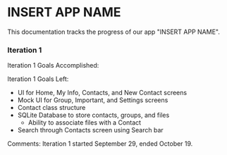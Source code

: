 # INSERT APP NAME

This documentation tracks the progress of our app "INSERT APP NAME".

### Iteration 1
Iteration 1 Goals Accomplished:


Iteration 1 Goals Left:
- UI for Home, My Info, Contacts, and New Contact screens
- Mock UI for Group, Important, and Settings screens
- Contact class structure
- SQLite Database to store contacts, groups, and files
  - Ability to associate files with a Contact
- Search through Contacts screen using Search bar

Comments: 
Iteration 1 started September 29, ended October 19.
